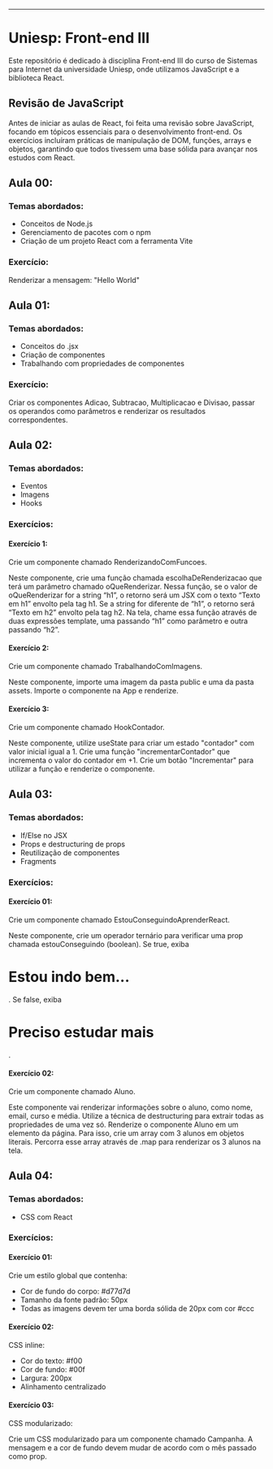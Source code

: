 ---

# Uniesp: Front-end III
Este repositório é dedicado à disciplina Front-end III do curso de Sistemas para Internet da universidade Uniesp, onde utilizamos JavaScript e a biblioteca React.

## Revisão de JavaScript

Antes de iniciar as aulas de React, foi feita uma revisão sobre JavaScript, focando em tópicos essenciais para o desenvolvimento front-end. Os exercícios incluíram práticas de manipulação de DOM, funções, arrays e objetos, garantindo que todos tivessem uma base sólida para avançar nos estudos com React.

## Aula 00:
### Temas abordados:
- Conceitos de Node.js
- Gerenciamento de pacotes com o npm
- Criação de um projeto React com a ferramenta Vite

### Exercício:
Renderizar a mensagem: "Hello World"

## Aula 01:
### Temas abordados:
- Conceitos do .jsx
- Criação de componentes
- Trabalhando com propriedades de componentes

### Exercício:
Criar os componentes Adicao, Subtracao, Multiplicacao e Divisao, passar os operandos como parâmetros e renderizar os resultados correspondentes.

## Aula 02:
### Temas abordados:
- Eventos
- Imagens
- Hooks

### Exercícios:

#### Exercício 1:
Crie um componente chamado RenderizandoComFuncoes.

Neste componente, crie uma função chamada escolhaDeRenderizacao que terá um parâmetro chamado oQueRenderizar. Nessa função, se o valor de oQueRenderizar for a string “h1”, o retorno será um JSX com o texto “Texto em h1” envolto pela tag h1. Se a string for diferente de “h1”, o retorno será “Texto em h2” envolto pela tag h2. Na tela, chame essa função através de duas expressões template, uma passando “h1” como parâmetro e outra passando “h2”.

#### Exercício 2:
Crie um componente chamado TrabalhandoComImagens.

Neste componente, importe uma imagem da pasta public e uma da pasta assets. Importe o componente na App e renderize.

#### Exercício 3:
Crie um componente chamado HookContador.

Neste componente, utilize useState para criar um estado "contador" com valor inicial igual a 1. Crie uma função "incrementarContador" que incrementa o valor do contador em +1. Crie um botão "Incrementar" para utilizar a função e renderize o componente.

## Aula 03:
### Temas abordados:
- If/Else no JSX
- Props e destructuring de props
- Reutilização de componentes
- Fragments

### Exercícios:

#### Exercício 01:
Crie um componente chamado EstouConseguindoAprenderReact.

Neste componente, crie um operador ternário para verificar uma prop chamada estouConseguindo (boolean). Se true, exiba <h1>Estou indo bem...</h1>. Se false, exiba <h1>Preciso estudar mais</h1>.

#### Exercício 02:
Crie um componente chamado Aluno.

Este componente vai renderizar informações sobre o aluno, como nome, email, curso e média. Utilize a técnica de destructuring para extrair todas as propriedades de uma vez só. Renderize o componente Aluno em um elemento da página. Para isso, crie um array com 3 alunos em objetos literais. Percorra esse array através de .map para renderizar os 3 alunos na tela.

## Aula 04:
### Temas abordados:
- CSS com React

### Exercícios:

#### Exercício 01:
Crie um estilo global que contenha:
- Cor de fundo do corpo: #d77d7d
- Tamanho da fonte padrão: 50px
- Todas as imagens devem ter uma borda sólida de 20px com cor #ccc

#### Exercício 02:
CSS inline:
- Cor do texto: #f00
- Cor de fundo: #00f
- Largura: 200px
- Alinhamento centralizado

#### Exercício 03:
CSS modularizado:

Crie um CSS modularizado para um componente chamado Campanha. A mensagem e a cor de fundo devem mudar de acordo com o mês passado como prop.
